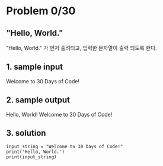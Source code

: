 # Problem 0/30

## "Hello, World."
"Hello, World." 가 먼저 출려되고, 입력한 문자열이 출력 되도록 한다.

## 1. sample input
Welcome to 30 Days of Code!

## 2. sample output
Hello, World!
Welcome to 30 Days of Code!

## 3. solution
```
input_string = "Welcome to 30 Days of Code!"
print('Hello, World.')
print(input_string)
```
